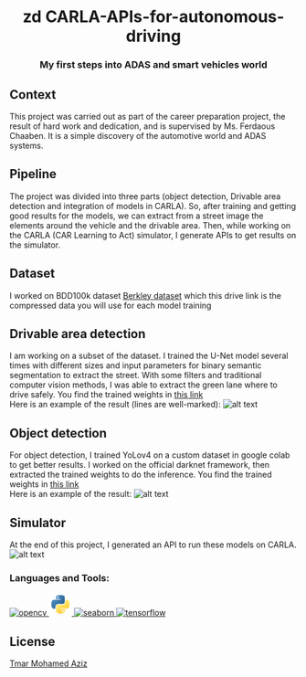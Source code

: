 <h1 align="center">zd CARLA-APIs-for-autonomous-driving</h1>
<h3 align="center">My first steps into ADAS and smart vehicles world</h3>



## Context

This project was carried out as part of the career preparation project, the result of hard work and dedication, and is supervised by Ms. Ferdaous Chaaben. It is a simple discovery of the automotive world and ADAS systems.

## Pipeline

The project was divided into three parts (object detection, Drivable area detection and integration of models in CARLA). So, after training and getting good results for the models, we can extract from a street image the elements around the vehicle and the drivable area.
Then, while working on the CARLA (CAR Learning to Act) simulator, I generate APIs to get results on the simulator.

## Dataset
I worked on BDD100k dataset [Berkley dataset](https://drive.google.com/file/d/17QDoDyQcH1cFSHfoBprNWz9i-_nEQm4K/view?usp=sharing) which this drive link is the compressed data you will use for each model training

## Drivable area detection
I am working on a subset of the dataset. I trained the U-Net model several times with different sizes and input parameters for binary semantic segmentation to extract the street. With some filters and traditional computer vision methods, I was able to extract the green lane where to drive safely. You find the trained weights in [this link](https://drive.google.com/file/d/1t6pNvmg9ZqLfIbj6AzHYb0CcbzGfS0ao/view?usp=sharing)            
Here is an example of the result (lines are well-marked):
![alt text](https://i.postimg.cc/pXz8LdWL/lane-result.jpg)

## Object detection
For object detection, I trained YoLov4 on a custom dataset in google colab to get better results.
I worked on the official darknet framework, then extracted the trained weights to do the inference. You find the trained weights in [this link](https://drive.google.com/drive/folders/1Hfg9HSOBppiRLDPRZ-4TsmyF6DgP7-Ru?usp=sharing)   
Here is an example of the result:
![alt text](https://i.postimg.cc/d0PTPcPT/od.jpg)

## Simulator
At the end of this project, I generated an API to run these models on CARLA.
![alt text](https://i.postimg.cc/x8xHh9mV/full.jpg)

<h3 align="left">Languages and Tools:</h3>
<p align="left"> <a href="https://opencv.org/" target="_blank" rel="noreferrer"> <img src="https://www.vectorlogo.zone/logos/opencv/opencv-icon.svg" alt="opencv" width="40" height="40"/> </a> <a href="https://www.python.org" target="_blank" rel="noreferrer"> <img src="https://raw.githubusercontent.com/devicons/devicon/master/icons/python/python-original.svg" alt="python" width="40" height="40"/> </a> <a href="https://seaborn.pydata.org/" target="_blank" rel="noreferrer"> <img src="https://seaborn.pydata.org/_images/logo-mark-lightbg.svg" alt="seaborn" width="40" height="40"/> </a> <a href="https://www.tensorflow.org" target="_blank" rel="noreferrer"> <img src="https://www.vectorlogo.zone/logos/tensorflow/tensorflow-icon.svg" alt="tensorflow" width="40" height="40"/> </a> </p>


## License
[Tmar Mohamed Aziz](https://www.linkedin.com/in/tmar-med-aziz/)

